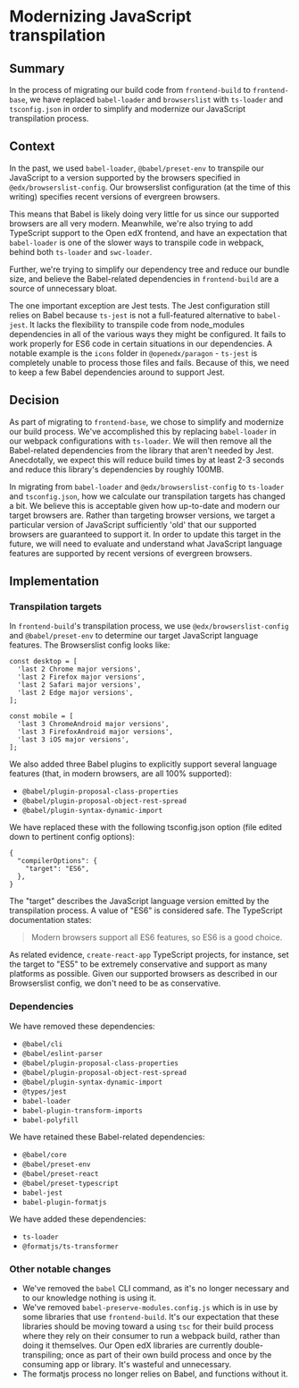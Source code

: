 # Modernizing JavaScript transpilation

## Summary

In the process of migrating our build code from `frontend-build` to `frontend-base`, we have replaced `babel-loader` and `browserslist` with `ts-loader` and `tsconfig.json` in order to simplify and modernize our JavaScript transpilation process.

## Context

In the past, we used `babel-loader`, `@babel/preset-env` to transpile our JavaScript to a version supported by the browsers specified in `@edx/browserslist-config`.  Our browserslist configuration (at the time of this writing) specifies recent versions of evergreen browsers.

This means that Babel is likely doing very little for us since our supported browsers are all very modern.  Meanwhile, we're also trying to add TypeScript support to the Open edX frontend, and have an expectation that `babel-loader` is one of the slower ways to transpile code in webpack, behind both `ts-loader` and `swc-loader`.

Further, we're trying to simplify our dependency tree and reduce our bundle size, and believe the Babel-related dependencies in `frontend-build` are a source of unnecessary bloat.

The one important exception are Jest tests.  The Jest configuration still relies on Babel because `ts-jest` is not a full-featured alternative to `babel-jest`.  It lacks the flexibility to transpile code from node_modules dependencies in all of the various ways they might be configured.  It fails to work properly for ES6 code in certain situations in our dependencies.  A notable example is the `icons` folder in `@openedx/paragon` - `ts-jest` is completely unable to process those files and fails.  Because of this, we need to keep a few Babel dependencies around to support Jest.

## Decision

As part of migrating to `frontend-base`, we chose to simplify and modernize our build process.  We've accomplished this by replacing `babel-loader` in our webpack configurations with `ts-loader`.  We will then remove all the Babel-related dependencies from the library that aren't needed by Jest.  Anecdotally, we expect this will reduce build times by at least 2-3 seconds and reduce this library's dependencies by roughly 100MB.

In migrating from `babel-loader` and `@edx/browserslist-config` to `ts-loader` and `tsconfig.json`, how we calculate our transpilation targets has changed a bit.  We believe this is acceptable given how up-to-date and modern our target browsers are.  Rather than targeting browser versions, we target a particular version of JavaScript sufficiently 'old' that our supported browsers are guaranteed to support it.  In order to update this target in the future, we will need to evaluate and understand what JavaScript language features are supported by recent versions of evergreen browsers.

## Implementation

### Transpilation targets

In `frontend-build`'s transpilation process, we use `@edx/browserslist-config` and `@babel/preset-env` to determine our target JavaScript language features.  The Browserslist config looks like:

```
const desktop = [
  'last 2 Chrome major versions',
  'last 2 Firefox major versions',
  'last 2 Safari major versions',
  'last 2 Edge major versions',
];

const mobile = [
  'last 3 ChromeAndroid major versions',
  'last 3 FirefoxAndroid major versions',
  'last 3 iOS major versions',
];
```

We also added three Babel plugins to explicitly support several language features (that, in modern browsers, are all 100% supported):

- `@babel/plugin-proposal-class-properties`
- `@babel/plugin-proposal-object-rest-spread`
- `@babel/plugin-syntax-dynamic-import`

We have replaced these with the following tsconfig.json option (file edited down to pertinent config options):

```
{
  "compilerOptions": {
    "target": "ES6",
  },
}
```

The "target" describes the JavaScript language version emitted by the transpilation process.  A value of "ES6" is considered safe.  The TypeScript documentation states:

> Modern browsers support all ES6 features, so ES6 is a good choice.

As related evidence, `create-react-app` TypeScript projects, for instance, set the target to "ES5" to be extremely conservative and support as many platforms as possible.  Given our supported browsers as described in our Browserslist config, we don't need to be as conservative.

### Dependencies

We have removed these dependencies:

- `@babel/cli`
- `@babel/eslint-parser`
- `@babel/plugin-proposal-class-properties`
- `@babel/plugin-proposal-object-rest-spread`
- `@babel/plugin-syntax-dynamic-import`
- `@types/jest`
- `babel-loader`
- `babel-plugin-transform-imports`
- `babel-polyfill`

We have retained these Babel-related dependencies:

- `@babel/core`
- `@babel/preset-env`
- `@babel/preset-react`
- `@babel/preset-typescript`
- `babel-jest`
- `babel-plugin-formatjs`


We have added these dependencies:

- `ts-loader`
- `@formatjs/ts-transformer`

### Other notable changes

- We've removed the `babel` CLI command, as it's no longer necessary and to our knowledge nothing is using it.
- We've removed `babel-preserve-modules.config.js` which is in use by some libraries that use `frontend-build`.  It's our expectation that these libraries should be moving toward a using `tsc` for their build process where they rely on their consumer to run a webpack build, rather than doing it themselves.  Our Open edX libraries are currently double-transpiling; once as part of their own build process and once by the consuming app or library.  It's wasteful and unnecessary.
- The formatjs process no longer relies on Babel, and functions without it.
